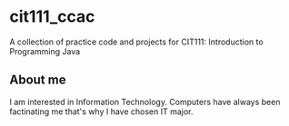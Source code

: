 # cit111_ccac
A collection of practice code and projects for CIT111: Introduction to Programming Java

## About me
I am interested in Information Technology. Computers have always been factinating me that's why I have chosen IT major. 
